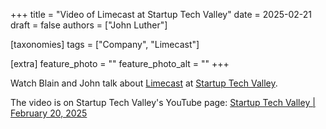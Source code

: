 +++
title = "Video of Limecast at Startup Tech Valley"
date = 2025-02-21
draft = false
authors = ["John Luther"]

[taxonomies]
tags = ["Company", "Limecast"]

[extra]
feature_photo = ""
feature_photo_alt = ""
+++

Watch Blain and John talk about [Limecast](https://limecast.net "Limecast") at [Startup Tech Valley](https://www.startuptechvalley.com/ "Startup Tech Valley").

<!-- more -->

The video is on Startup Tech Valley's YouTube page: [Startup Tech Valley | February 20, 2025](https://www.youtube.com/live/psPg9Z51G1o?si=t0pvkb9eQphNTV9O&t=1314)